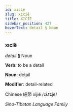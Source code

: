 ```yaml
---
id: xıcië
slug: xıcië
title: XICİË
sidebar_position: 427
hoverText: detail § Noun
---
```


### xıcië

*detail* **§** Noun

**Verb**: to be a detail

**Noun**: detail

**Modifier**: detail-related

Chinese 細節 xìjié /ɕɨ.t͡ɕje/

*Sino-Tibetan Language Family*